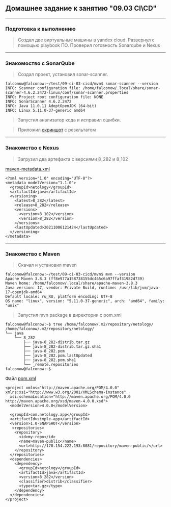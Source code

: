 ## Домашнее задание к занятию "09.03 CI\CD"
***
### Подготовка к выполнению
> Создал две виртуальные машины в yandex cloud. Развернул с помощью playbook ПО.
> Проверил готовность Sonarqube и Nexus 
***

### Знакомоство с SonarQube
> Создал проект, установил sonar-scanner.
```
falconow@falconow:~/test/09-ci-03-cicd/mvn$ sonar-scanner --version
INFO: Scanner configuration file: /home/falconow/.local/share/sonar-scanner-4.6.2.2472-linux/conf/sonar-scanner.properties
INFO: Project root configuration file: NONE
INFO: SonarScanner 4.6.2.2472
INFO: Java 11.0.11 AdoptOpenJDK (64-bit)
INFO: Linux 5.11.0-37-generic amd64
```
> Запустил анализатор кода и исправил ошибки.

> Приложил [скриншот](https://github.com/falconow/devops-netology/blob/main/homework/lesson9/lesson9.3/sonar-scanner.jpg) с резкльтатом
***

### Знакомство с Nexus
> Загрузил два артефакта с версиями 8_282 и 8_102

[maven-metadata.xml](https://github.com/falconow/devops-netology/blob/main/homework/lesson9/lesson9.3/maven-metadata.xml)
```buildoutcfg
<?xml version="1.0" encoding="UTF-8"?>
<metadata modelVersion="1.1.0">
  <groupId>netology</groupId>
  <artifactId>java</artifactId>
  <versioning>
    <latest>8_282</latest>
    <release>8_282</release>
    <versions>
      <version>8_102</version>
      <version>8_282</version>
    </versions>
    <lastUpdated>20211006121424</lastUpdated>
  </versioning>
</metadata>
```
***

### Знакомство с Maven
> Скачал и установил maven
```
falconow@falconow:~/test/09-ci-03-cicd/mvn$ mvn --version
Apache Maven 3.8.3 (ff8e977a158738155dc465c6a97ffaf31982d739)
Maven home: /home/falconow/.local/share/apache-maven-3.8.3
Java version: 17, vendor: Private Build, runtime: /usr/lib/jvm/java-17-openjdk-amd64
Default locale: ru_RU, platform encoding: UTF-8
OS name: "linux", version: "5.11.0-37-generic", arch: "amd64", family: "unix"
```

> Запустил mvn package в директории с pom.xml
```
falconow@falconow:~$ tree /home/falconow/.m2/repository/netology/
/home/falconow/.m2/repository/netology/
└── java
    └── 8_282
        ├── java-8_282-distrib.tar.gz
        ├── java-8_282-distrib.tar.gz.sha1
        ├── java-8_282.pom
        ├── java-8_282.pom.lastUpdated
        ├── java-8_282.pom.sha1
        └── _remote.repositories
falconow@falconow:~$ 
```
Файл [pom.xml](https://github.com/falconow/devops-netology/blob/main/homework/lesson9/lesson9.3/pom.xml)
```buildoutcfg
<project xmlns="http://maven.apache.org/POM/4.0.0" xmlns:xsi="http://www.w3.org/2001/XMLSchema-instance"
  xsi:schemaLocation="http://maven.apache.org/POM/4.0.0 http://maven.apache.org/xsd/maven-4.0.0.xsd">
  <modelVersion>4.0.0</modelVersion>
 
  <groupId>com.netology.app</groupId>
  <artifactId>simple-app</artifactId>
  <version>1.0-SNAPSHOT</version>
   <repositories>
    <repository>
      <id>my-repo</id>
      <name>maven-public</name>
      <url>http://178.154.222.193:8081/repository/maven-public/</url>
    </repository>
  </repositories>
  <dependencies>
    <dependency>
      <groupId>netology</groupId>
      <artifactId>java</artifactId>
      <version>8_282</version>
      <classifier>distrib</classifier>
      <type>tar.gz</type>
    </dependency> 
  </dependencies>
</project>
```

